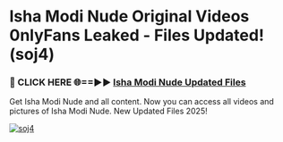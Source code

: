 # Isha Modi Nude Original Videos 0nlyFans Leaked - Files Updated! (soj4)

<h3>🔴 CLICK HERE 🌐==►► <a href="https://tinyurl.com/4mcuefdz" rel="nofollow">Isha Modi Nude Updated Files</a></h3>

Get Isha Modi Nude and all content. Now you can access all videos and pictures of Isha Modi Nude. New Updated Files 2025!

[![soj4](https://i.imgur.com/StAQSOY.gif)](https://tinyurl.com/4mcuefdz)
